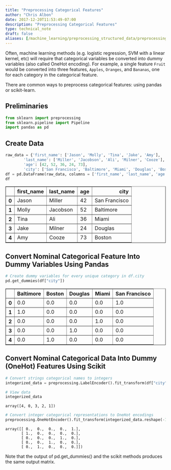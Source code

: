 ```yaml
---
title: "Preprocessing Categorical Features"
author: "Chris Albon"
date: 2017-12-20T11:53:49-07:00
description: "Preprocessing Categorical Features"
type: technical_note
draft: false
aliases: [/machine_learning/preprocessing_structured_data/preprocessing_categorical_features/]
---
```

Often, machine learning methods (e.g. logistic regression, SVM with a linear kernel, etc) will require that categorical variables be converted into dummy variables (also called OneHot encoding). For example, a single feature `Fruit` would be converted into three features, `Apples`, `Oranges`, and `Bananas`, one for each category in the categorical feature.

There are common ways to preprocess categorical features: using pandas or scikit-learn.

## Preliminaries


```python
from sklearn import preprocessing
from sklearn.pipeline import Pipeline
import pandas as pd
```

## Create Data


```python
raw_data = {'first_name': ['Jason', 'Molly', 'Tina', 'Jake', 'Amy'], 
        'last_name': ['Miller', 'Jacobson', 'Ali', 'Milner', 'Cooze'], 
        'age': [42, 52, 36, 24, 73], 
        'city': ['San Francisco', 'Baltimore', 'Miami', 'Douglas', 'Boston']}
df = pd.DataFrame(raw_data, columns = ['first_name', 'last_name', 'age', 'city'])
df
```




<div>
<table border="1" class="dataframe">
  <thead>
    <tr style="text-align: right;">
      <th></th>
      <th>first_name</th>
      <th>last_name</th>
      <th>age</th>
      <th>city</th>
    </tr>
  </thead>
  <tbody>
    <tr>
      <th>0</th>
      <td>Jason</td>
      <td>Miller</td>
      <td>42</td>
      <td>San Francisco</td>
    </tr>
    <tr>
      <th>1</th>
      <td>Molly</td>
      <td>Jacobson</td>
      <td>52</td>
      <td>Baltimore</td>
    </tr>
    <tr>
      <th>2</th>
      <td>Tina</td>
      <td>Ali</td>
      <td>36</td>
      <td>Miami</td>
    </tr>
    <tr>
      <th>3</th>
      <td>Jake</td>
      <td>Milner</td>
      <td>24</td>
      <td>Douglas</td>
    </tr>
    <tr>
      <th>4</th>
      <td>Amy</td>
      <td>Cooze</td>
      <td>73</td>
      <td>Boston</td>
    </tr>
  </tbody>
</table>
</div>



## Convert Nominal Categorical Feature Into Dummy Variables Using Pandas


```python
# Create dummy variables for every unique category in df.city
pd.get_dummies(df["city"])
```




<div>
<table border="1" class="dataframe">
  <thead>
    <tr style="text-align: right;">
      <th></th>
      <th>Baltimore</th>
      <th>Boston</th>
      <th>Douglas</th>
      <th>Miami</th>
      <th>San Francisco</th>
    </tr>
  </thead>
  <tbody>
    <tr>
      <th>0</th>
      <td>0.0</td>
      <td>0.0</td>
      <td>0.0</td>
      <td>0.0</td>
      <td>1.0</td>
    </tr>
    <tr>
      <th>1</th>
      <td>1.0</td>
      <td>0.0</td>
      <td>0.0</td>
      <td>0.0</td>
      <td>0.0</td>
    </tr>
    <tr>
      <th>2</th>
      <td>0.0</td>
      <td>0.0</td>
      <td>0.0</td>
      <td>1.0</td>
      <td>0.0</td>
    </tr>
    <tr>
      <th>3</th>
      <td>0.0</td>
      <td>0.0</td>
      <td>1.0</td>
      <td>0.0</td>
      <td>0.0</td>
    </tr>
    <tr>
      <th>4</th>
      <td>0.0</td>
      <td>1.0</td>
      <td>0.0</td>
      <td>0.0</td>
      <td>0.0</td>
    </tr>
  </tbody>
</table>
</div>



## Convert Nominal Categorical Data Into Dummy (OneHot) Features Using Scikit


```python
# Convert strings categorical names to integers
integerized_data = preprocessing.LabelEncoder().fit_transform(df["city"])

# View data
integerized_data
```




    array([4, 0, 3, 2, 1])




```python
# Convert integer categorical representations to OneHot encodings
preprocessing.OneHotEncoder().fit_transform(integerized_data.reshape(-1,1)).toarray()
```




    array([[ 0.,  0.,  0.,  0.,  1.],
           [ 1.,  0.,  0.,  0.,  0.],
           [ 0.,  0.,  0.,  1.,  0.],
           [ 0.,  0.,  1.,  0.,  0.],
           [ 0.,  1.,  0.,  0.,  0.]])



Note that the output of pd.get_dummies() and the scikit methods produces the same output matrix.
